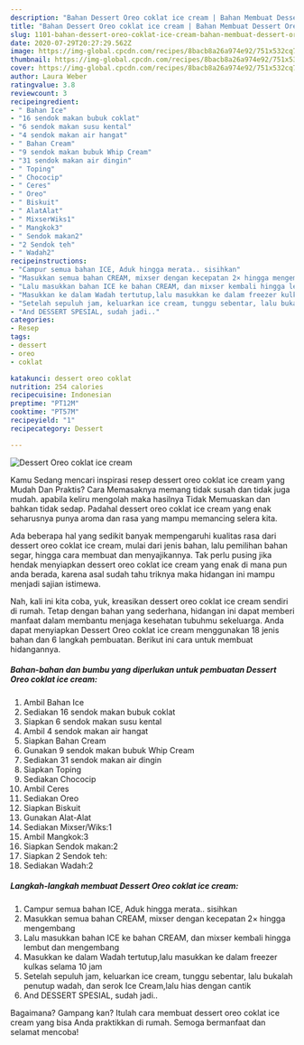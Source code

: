 ```yaml
---
description: "Bahan Dessert Oreo coklat ice cream | Bahan Membuat Dessert Oreo coklat ice cream Yang Lezat Sekali"
title: "Bahan Dessert Oreo coklat ice cream | Bahan Membuat Dessert Oreo coklat ice cream Yang Lezat Sekali"
slug: 1101-bahan-dessert-oreo-coklat-ice-cream-bahan-membuat-dessert-oreo-coklat-ice-cream-yang-lezat-sekali
date: 2020-07-29T20:27:29.562Z
image: https://img-global.cpcdn.com/recipes/8bacb8a26a974e92/751x532cq70/dessert-oreo-coklat-ice-cream-foto-resep-utama.jpg
thumbnail: https://img-global.cpcdn.com/recipes/8bacb8a26a974e92/751x532cq70/dessert-oreo-coklat-ice-cream-foto-resep-utama.jpg
cover: https://img-global.cpcdn.com/recipes/8bacb8a26a974e92/751x532cq70/dessert-oreo-coklat-ice-cream-foto-resep-utama.jpg
author: Laura Weber
ratingvalue: 3.8
reviewcount: 3
recipeingredient:
- " Bahan Ice"
- "16 sendok makan bubuk coklat"
- "6 sendok makan susu kental"
- "4 sendok makan air hangat"
- " Bahan Cream"
- "9 sendok makan bubuk Whip Cream"
- "31 sendok makan air dingin"
- " Toping"
- " Chococip"
- " Ceres"
- " Oreo"
- " Biskuit"
- " AlatAlat"
- " MixserWiks1"
- " Mangkok3"
- " Sendok makan2"
- "2 Sendok teh"
- " Wadah2"
recipeinstructions:
- "Campur semua bahan ICE, Aduk hingga merata.. sisihkan"
- "Masukkan semua bahan CREAM, mixser dengan kecepatan 2× hingga mengembang"
- "Lalu masukkan bahan ICE ke bahan CREAM, dan mixser kembali hingga lembut dan mengembang"
- "Masukkan ke dalam Wadah tertutup,lalu masukkan ke dalam freezer kulkas selama 10 jam"
- "Setelah sepuluh jam, keluarkan ice cream, tunggu sebentar, lalu bukalah penutup wadah, dan serok Ice Cream,lalu hias dengan cantik"
- "And DESSERT SPESIAL, sudah jadi.."
categories:
- Resep
tags:
- dessert
- oreo
- coklat

katakunci: dessert oreo coklat 
nutrition: 254 calories
recipecuisine: Indonesian
preptime: "PT12M"
cooktime: "PT57M"
recipeyield: "1"
recipecategory: Dessert

---
```



![Dessert Oreo coklat ice cream](https://img-global.cpcdn.com/recipes/8bacb8a26a974e92/751x532cq70/dessert-oreo-coklat-ice-cream-foto-resep-utama.jpg)

Kamu Sedang mencari inspirasi resep dessert oreo coklat ice cream yang Mudah Dan Praktis? Cara Memasaknya memang tidak susah dan tidak juga mudah. apabila keliru mengolah maka hasilnya Tidak Memuaskan dan bahkan tidak sedap. Padahal dessert oreo coklat ice cream yang enak seharusnya punya aroma dan rasa yang mampu memancing selera kita.

Ada beberapa hal yang sedikit banyak mempengaruhi kualitas rasa dari dessert oreo coklat ice cream, mulai dari jenis bahan, lalu pemilihan bahan segar, hingga cara membuat dan menyajikannya. Tak perlu pusing jika hendak menyiapkan dessert oreo coklat ice cream yang enak di mana pun anda berada, karena asal sudah tahu triknya maka hidangan ini mampu menjadi sajian istimewa.




Nah, kali ini kita coba, yuk, kreasikan dessert oreo coklat ice cream sendiri di rumah. Tetap dengan bahan yang sederhana, hidangan ini dapat memberi manfaat dalam membantu menjaga kesehatan tubuhmu sekeluarga. Anda dapat menyiapkan Dessert Oreo coklat ice cream menggunakan 18 jenis bahan dan 6 langkah pembuatan. Berikut ini cara untuk membuat hidangannya.

<!--inarticleads1-->

##### Bahan-bahan dan bumbu yang diperlukan untuk pembuatan Dessert Oreo coklat ice cream:

1. Ambil  Bahan Ice
1. Sediakan 16 sendok makan bubuk coklat
1. Siapkan 6 sendok makan susu kental
1. Ambil 4 sendok makan air hangat
1. Siapkan  Bahan Cream
1. Gunakan 9 sendok makan bubuk Whip Cream
1. Sediakan 31 sendok makan air dingin
1. Siapkan  Toping
1. Sediakan  Chococip
1. Ambil  Ceres
1. Sediakan  Oreo
1. Siapkan  Biskuit
1. Gunakan  Alat-Alat
1. Sediakan  Mixser/Wiks:1
1. Ambil  Mangkok:3
1. Siapkan  Sendok makan:2
1. Siapkan 2 Sendok teh:
1. Sediakan  Wadah:2




<!--inarticleads2-->

##### Langkah-langkah membuat Dessert Oreo coklat ice cream:

1. Campur semua bahan ICE, Aduk hingga merata.. sisihkan
1. Masukkan semua bahan CREAM, mixser dengan kecepatan 2× hingga mengembang
1. Lalu masukkan bahan ICE ke bahan CREAM, dan mixser kembali hingga lembut dan mengembang
1. Masukkan ke dalam Wadah tertutup,lalu masukkan ke dalam freezer kulkas selama 10 jam
1. Setelah sepuluh jam, keluarkan ice cream, tunggu sebentar, lalu bukalah penutup wadah, dan serok Ice Cream,lalu hias dengan cantik
1. And DESSERT SPESIAL, sudah jadi..




Bagaimana? Gampang kan? Itulah cara membuat dessert oreo coklat ice cream yang bisa Anda praktikkan di rumah. Semoga bermanfaat dan selamat mencoba!
